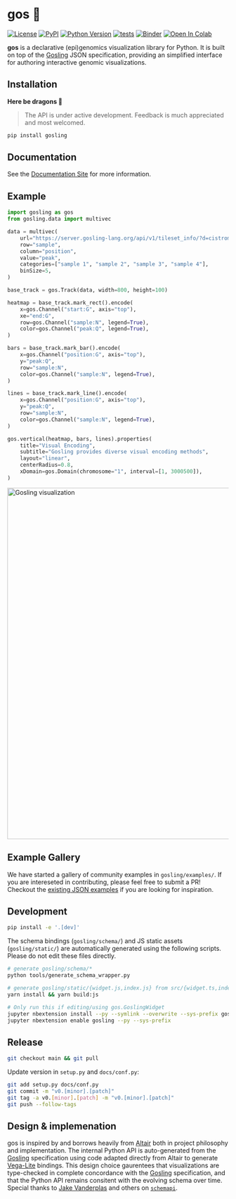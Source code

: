 # gos 🦆

[![License](https://img.shields.io/pypi/l/gosling.svg?color=green)](https://github.com/gosling-lang/gos/raw/main/LICENSE)
[![PyPI](https://img.shields.io/pypi/v/gosling.svg?color=green)](https://pypi.org/project/gosling)
[![Python Version](https://img.shields.io/pypi/pyversions/gosling.svg?color=green)](https://python.org)
[![tests](https://github.com/gosling-lang/gos/workflows/Test/badge.svg)](https://github.com/gosling-lang/gos/actions)
[![Binder](https://mybinder.org/badge_logo.svg)](https://mybinder.org/v2/gh/gosling-lang/gos/main?filepath=notebooks%2Fmultiple-coordinated-views.ipynb)
[![Open In Colab](https://colab.research.google.com/assets/colab-badge.svg)](https://colab.research.google.com/github/gosling-lang/gos/blob/main/notebooks/multiple-coordinated-views.ipynb)

**gos** is a declarative (epi)genomics visualization library for Python.
It is built on top of the [Gosling] JSON specification, providing an
simplified interface for authoring interactive genomic visualizations.



## Installation

**Here be dragons 🐉**

> The API is under active development. Feedback is much appreciated and most welcomed.

```bash
pip install gosling
```

## Documentation

See the [Documentation Site](https://gosling-lang.github.io/gos) for more information.

## Example

```python
import gosling as gos
from gosling.data import multivec

data = multivec(
    url="https://server.gosling-lang.org/api/v1/tileset_info/?d=cistrome-multivec",
    row="sample",
    column="position",
    value="peak",
    categories=["sample 1", "sample 2", "sample 3", "sample 4"],
    binSize=5,
)

base_track = gos.Track(data, width=800, height=100)

heatmap = base_track.mark_rect().encode(
    x=gos.Channel("start:G", axis="top"),
    xe="end:G",
    row=gos.Channel("sample:N", legend=True),
    color=gos.Channel("peak:Q", legend=True),
)

bars = base_track.mark_bar().encode(
    x=gos.Channel("position:G", axis="top"),
    y="peak:Q",
    row="sample:N",
    color=gos.Channel("sample:N", legend=True),
)

lines = base_track.mark_line().encode(
    x=gos.Channel("position:G", axis="top"),
    y="peak:Q",
    row="sample:N",
    color=gos.Channel("sample:N", legend=True),
)

gos.vertical(heatmap, bars, lines).properties(
    title="Visual Encoding",
    subtitle="Gosling provides diverse visual encoding methods",
    layout="linear",
    centerRadius=0.8,
    xDomain=gos.Domain(chromosome="1", interval=[1, 3000500]),
)
```

<img src="https://github.com/gosling-lang/gos/raw/main/doc/_static/example.gif" alt="Gosling visualization" width="800" />


## Example Gallery

We have started a gallery of community examples in `gosling/examples/`. If you are 
intereseted in contributing, please feel free to submit a PR! Checkout the
[existing JSON examples](http://gosling-lang.org/examples/) if you are
looking for inspiration.


## Development

```bash
pip install -e '.[dev]'
```

The schema bindings (`gosling/schema/`) and JS static assets (`gosling/static/`)
are automatically generated using the following scripts. Please do not edit these
files directly.

```bash
# generate gosling/schema/*
python tools/generate_schema_wrapper.py

# generate gosling/static/{widget.js,index.js} from src/{widget.ts,index.ts}
yarn install && yarn build:js

# Only run this if editing/using gos.GoslingWidget
jupyter nbextension install --py --symlink --overwrite --sys-prefix gosling
jupyter nbextension enable gosling --py --sys-prefix
```

## Release

```bash
git checkout main && git pull
```

Update version in `setup.py` and `docs/conf.py`:

```bash
git add setup.py docs/conf.py
git commit -m "v0.[minor].[patch]"
git tag -a v0.[minor].[patch] -m "v0.[minor].[patch]"
git push --follow-tags
```

## Design & implemenation

gos is inspired by and borrows heavily from [Altair] both in project philosophy
and implementation. The internal Python API is auto-generated from the
[Gosling] specification using code adapted directly from Altair to generate
[Vega-Lite] bindings. This design choice gaurentees that visualizations are
type-checked in complete concordance with the [Gosling] specification, and that
the Python API remains consitent with the evolving schema over time. Special thanks to
[Jake Vanderplas](https://github.com/jakevdp) and others on
[`schemapi`](https://github.com/altair-viz/altair/tree/master/tools/schemapi).

[Gosling]: https://github.com/gosling-lang/gosling.js
[Altair]: https://github.com/altair-viz/altair
[Vega-Lite]: https://github.com/vega/vega-lite

